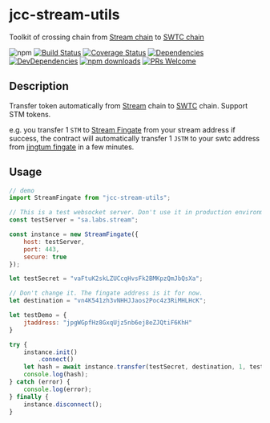 <!-- markdownlint-disable MD024 -->

# jcc-stream-utils

Toolkit of crossing chain from [Stream chain](https://labs.stream/cn/) to [SWTC chain](http://www.swtc.top/#/)

![npm](https://img.shields.io/npm/v/jcc-stream-utils.svg)
[![Build Status](https://travis-ci.com/JCCDex/jcc-stream-utils.svg?branch=master)](https://travis-ci.com/JCCDex/jcc-stream-utils)
[![Coverage Status](https://coveralls.io/repos/github/JCCDex/jcc-stream-utils/badge.svg?branch=master)](https://coveralls.io/github/JCCDex/jcc-stream-utils?branch=master)
[![Dependencies](https://img.shields.io/david/JCCDex/jcc-stream-utils.svg?style=flat-square)](https://david-dm.org/JCCDex/jcc-stream-utils)
[![DevDependencies](https://img.shields.io/david/dev/JCCDex/jcc-stream-utils.svg?style=flat-square)](https://david-dm.org/JCCDex/jcc-stream-utils?type=dev)
[![npm downloads](https://img.shields.io/npm/dm/jcc-stream-utils.svg)](http://npm-stat.com/charts.html?package=jcc-stream-utils)
[![PRs Welcome](https://img.shields.io/badge/PRs-welcome-brightgreen.svg?style=flat-square)](http://makeapullrequest.com)

## Description

Transfer token automatically from [Stream](https://labs.stream/cn/) chain to [SWTC](http://www.swtc.top/#/) chain. Support STM tokens.

e.g. you transfer 1 `STM` to [Stream Fingate](https://graph.labs.stream/#/graph/vn4K541zh3vNHHJJaos2Poc4z3RiMHLHcK) from your stream address if success, the contract will automatically transfer 1 `JSTM` to your swtc address from [jingtum fingate](https://explorec9d536e.jccdex.cn/#/wallet/?wallet=japp9xxt2VHpRwHsoa76GWoQj1VdsjcZQJ) in a few minutes.

## Usage

```javascript
// demo
import StreamFingate from "jcc-stream-utils";

// This is a test websocket server. Don't use it in production environment.
const testServer = "sa.labs.stream";

const instance = new StreamFingate({
    host: testServer,
    port: 443,
    secure: true
});

let testSecret = "vaFtuK2skLZUCcqHvsFk2BMKpzQmJbQsXa";

// Don't change it. The fingate address is it for now.
let destination = "vn4K541zh3vNHHJJaos2Poc4z3RiMHLHcK";

let testDemo = {
    jtaddress: "jpgWGpfHz8GxqUjz5nb6ej8eZJQtiF6KhH"
}

try {
    instance.init()
        .connect()
    let hash = await instance.transfer(testSecret, destination, 1, testDemo);
    console.log(hash);
} catch (error) {
    console.log(error);
} finally {
    instance.disconnect();
}
```
